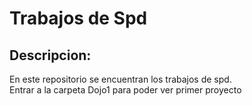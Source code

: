 <h1>Trabajos de Spd </h1>
 <h2> Descripcion:</h2>
En este repositorio se encuentran los trabajos de spd.
<br>Entrar a la carpeta Dojo1 para poder ver primer proyecto
